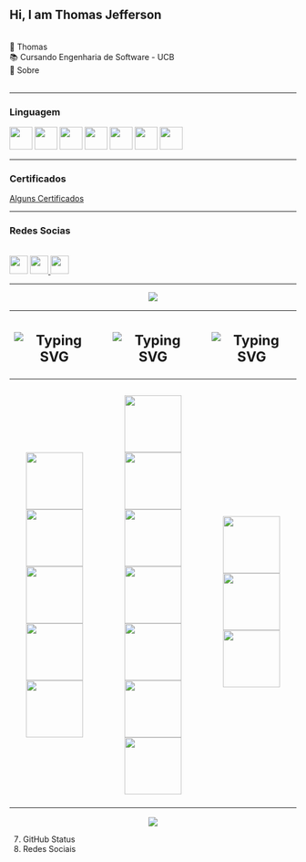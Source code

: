 <!-- Cabeçalhos -->

## Hi, I am Thomas Jefferson 
<br>
💢 Thomas <br>
📚 Cursando Engenharia de Software - UCB <br>
📃 Sobre <br>
<br>

------

### Linguagem

<div width = 40>
  <img src="https://cdn.jsdelivr.net/gh/devicons/devicon@latest/icons/html5/html5-original.svg" width= 40/>
  <img src="https://cdn.jsdelivr.net/gh/devicons/devicon@latest/icons/css3/css3-original.svg" width=40/>
  <img src="https://cdn.jsdelivr.net/gh/devicons/devicon@latest/icons/javascript/javascript-original.svg" width=40/>
  <img src="https://cdn.jsdelivr.net/gh/devicons/devicon@latest/icons/flutter/flutter-original.svg" width=40/>
  <img src="https://cdn.jsdelivr.net/gh/devicons/devicon@latest/icons/kotlin/kotlin-original.svg" width=40/>
  <img src="https://cdn.jsdelivr.net/gh/devicons/devicon@latest/icons/swift/swift-original.svg" width=40/>
  <img src="https://cdn.jsdelivr.net/gh/devicons/devicon@latest/icons/java/java-original.svg" width=40/>                  
</div>          

-------
### Certificados 

[Alguns Certificados](https://resystcode.com.br/)

-------

### Redes Socias 
<br>
<div>
  <a href="#" target="_blank" rel="noreferrer"><img src="https://raw.githubusercontent.com/danielcranney/readme-generator/main/public/icons/socials/linkedin.svg" width="32" height="32" /></a>
  <a href="https://www.instagram.com/reiizrz/" target="_blank" rel="noreferrer"><img src="https://raw.githubusercontent.com/danielcranney/readme-generator/main/public/icons/socials/instagram.svg" width="32" height="32" /> 
  <a href="#" target="_blank" rel="noreferrer"><img src="https://raw.githubusercontent.com/danielcranney/readme-generator/main/public/icons/socials/discord.svg" width="32" height="32" /></a>
</div>

-----

<div align="center">
  <a href="https://github.com/KAYOKG">
    <img src="https://readme-typing-svg.demolab.com?font=Fira+Code&duration=10000&pause=5000&color=6474B9&vCenter=true&width=350&height=30&lines=A+LITTLE+ABOUT+MY+STUDY+FOCUS"/></a>

  | <h2><img src="https://readme-typing-svg.demolab.com?font=Fira+Code&pause=3500&color=6474B9&vCenter=true&width=110&height=20&lines=Front-end" alt="Typing SVG" /></h2> | | <h2><img src="https://readme-typing-svg.demolab.com?font=Fira+Code&pause=4000&color=6474B9&vCenter=true&width=100&height=20&lines=Back-End" alt="Typing SVG" /></h2> | | <h2><img src="https://readme-typing-svg.demolab.com?font=Fira+Code&pause=4500&color=6474B9&vCenter=true&width=75&height=20&lines=Mobile" alt="Typing SVG" /></h2> |
  | - | - | - | - | - |
  | <h3 align="center"> <img width="100px" src="https://img.shields.io/badge/figma%20-F24E1E.svg?&style=for-the-badge&logo=figma&logoColor=white"/> </br> <img width="100px" src ="https://img.shields.io/badge/TypeScript-007ACC?style=for-the-badge&logo=TypeScript&logoColor=white"/> </br> <img width="100px" src="https://img.shields.io/badge/javascript%20-%23323330.svg?&style=for-the-badge&logo=javascript&logoColor=%23F7DF1E"/> </br> <img width="100px" src="https://img.shields.io/badge/react%20JS%20-%2320232a.svg?&style=for-the-badge&logo=react&logoColor=%2361DAFB"/> </br> <img width="100px" src="https://img.shields.io/badge/next%20js-000000?style=for-the-badge&logo=nextdotjs&logoColor=white"/> </br> </h3> |  | <h3 align="center">  <img width="100px" src ="https://img.shields.io/badge/TypeScript-007ACC?style=for-the-badge&logo=TypeScript&logoColor=white"/> </br> <img width="100vw" src="https://img.shields.io/badge/Node.js-339933?style=for-the-badge&logo=nodedotjs&logoColor=white"/> </br> <img width="100px" src="https://img.shields.io/badge/next%20js-000000?style=for-the-badge&logo=nextdotjs&logoColor=white"/> </br> <img width="100px" src="https://img.shields.io/badge/nestjs-E0234E?style=for-the-badge&logo=nestjs&logoColor=white"/> </br> <img width="100px" src="https://img.shields.io/badge/Express%20js-000000?style=for-the-badge&logo=express&logoColor=white"/> </br> <img width="100px" src="https://img.shields.io/badge/PostgreSQL-316192?style=for-the-badge&logo=postgresql&logoColor=white"/> </br> <img width="100px" src="https://img.shields.io/badge/Amazon_AWS-FF9900?style=for-the-badge&logo=amazonaws&logoColor=white"/> </br> </h3> |  | <h3 align="center"> </br> <img width="100px" src ="https://img.shields.io/badge/Dart-0175C2?style=for-the-badge&logo=dart&logoColor=white"/> </br> <img width="100px" src ="https://img.shields.io/badge/Flutter-02569B?style=for-the-badge&logo=flutter&logoColor=white"/> </br> <img width="100px" src="https://img.shields.io/badge/Firebase-FFCA28?style=for-the-badge&logo=Firebase&logoColor=white"/> </br> </h3> |
  </a>

  <a href="https://github.com/KAYOKG">
    <img src="https://readme-typing-svg.demolab.com?font=Fira+Code&pause=3000&color=6474B9&vCenter=true&width=370&height=40&lines=Especialização • DevOps e Cloud"/> 
  </a>
  

</div>



7. GitHub Status 
8. Redes Sociais 

